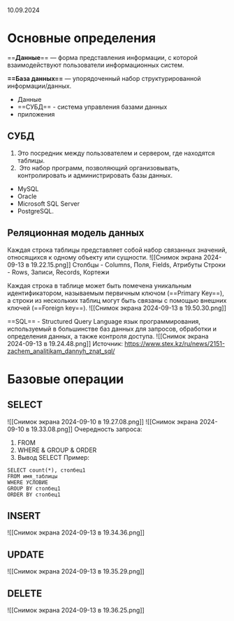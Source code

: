 10.09.2024
# Основные определения

==**Данные**== — форма представления информации, с которой взаимодействуют пользователи информационных систем.

**==База данных==** — упорядоченный набор структурированной информации/данных.
- Данные
- ==СУБД== - система управления базами данных
- приложения

## СУБД
1. Это посредник между пользователем и сервером, где находятся таблицы.
2.  Это набор программ, позволяющий организовывать, контролировать и администрировать базы данных.

- MySQL
- Oracle
- Microsoft SQL Server
- PostgreSQL.

## Реляционная модель данных

Каждая строка таблицы представляет собой набор связанных значений, относящихся к одному объекту или сущности. 
![[Снимок экрана 2024-09-13 в 19.22.15.png]]
Столбцы - Columns, Поля, Fields, Атрибуты
Строки - Rows, Записи, Records, Кортежи

Каждая строка в таблице может быть помечена уникальным идентификатором, называемым первичным ключом (==Primary Key==), а строки из нескольких таблиц могут быть связаны с помощью внешних ключей (==Foreign key==).
![[Снимок экрана 2024-09-13 в 19.50.30.png]]

==SQL== - Structured Query Language
язык программирования, используемый в большинстве баз данных для запросов, обработки и определения данных, а также контроля доступа.
![[Снимок экрана 2024-09-13 в 19.24.48.png]]
Источник: https://www.stex.kz/ru/news/2151-zachem_analitikam_dannyh_znat_sql/
# Базовые операции
## SELECT
![[Снимок экрана 2024-09-10 в 19.27.08.png]]
![[Снимок экрана 2024-09-10 в 19.33.08.png]]
Очередность запроса:
1. FROM
2. WHERE & GROUP & ORDER
3. Вывод SELECT
Пример: 
```
SELECT count(*), столбец1 
FROM имя_таблицы 
WHERE УСЛОВИЕ 
GROUP BY столбец1 
ORDER BY столбец1
```

## INSERT
![[Снимок экрана 2024-09-13 в 19.34.36.png]]
## UPDATE
![[Снимок экрана 2024-09-13 в 19.35.29.png]]
## DELETE
![[Снимок экрана 2024-09-13 в 19.36.25.png]]
